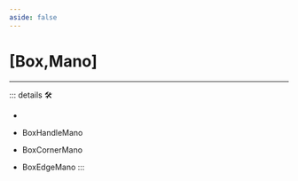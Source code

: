 ```yaml
---
aside: false
---
```

# <py>[<labor>Box</labor>,<motor>Mano</motor>]</py>

---

<!-- =================================================== -->
<!-- =================================================== -->
<!-- =================================================== -->
<!-- =================================================== -->
<!-- =================================================== -->
::: details 🛠

-

- BoxHandleMano
- BoxCornerMano
- BoxEdgeMano
:::
